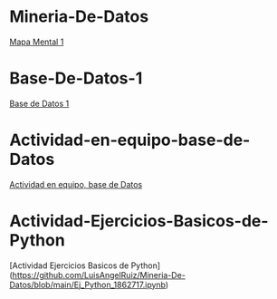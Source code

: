 # Mineria-De-Datos

[Mapa Mental 1](https://github.com/LuisAngelRuiz/Mineria-De-Datos/blob/main/MapaMental_1_1862717.pdf)
# Base-De-Datos-1
[Base de Datos 1](https://github.com/marioalb127/MinDat2021/blob/main/Ej1_BasesDatos_Equipo_3.pdf?fbclid=IwAR0j8pbJ4wuTxM_WFW79BKVrSQq0ihg5kSIgpaHY4xSo8km5zY9fo9cC8zQ)
# Actividad-en-equipo-base-de-Datos
[Actividad en equipo, base de Datos](https://github.com/marioalb127/MinDat2021/blob/main/EjercicioLimpiezaDeDatos_E3.ipynb?fbclid=IwAR28zv0mUvO5huJygYKPLkyFvek7cF2C6t0kc3PndVSKdjQql9wYcq6Gm5M)
# Actividad-Ejercicios-Basicos-de-Python 
[Actividad Ejercicios Basicos de Python] (https://github.com/LuisAngelRuiz/Mineria-De-Datos/blob/main/Ej_Python_1862717.ipynb) 
